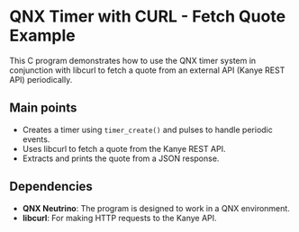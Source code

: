 # QNX Timer with CURL - Fetch Quote Example

This C program demonstrates how to use the QNX timer system in conjunction with libcurl to fetch a quote from an external API (Kanye REST API) periodically.

## Main points
- Creates a timer using `timer_create()` and pulses to handle periodic events.
- Uses libcurl to fetch a quote from the Kanye REST API.
- Extracts and prints the quote from a JSON response.

## Dependencies
- **QNX Neutrino**: The program is designed to work in a QNX environment.
- **libcurl**: For making HTTP requests to the Kanye API.
